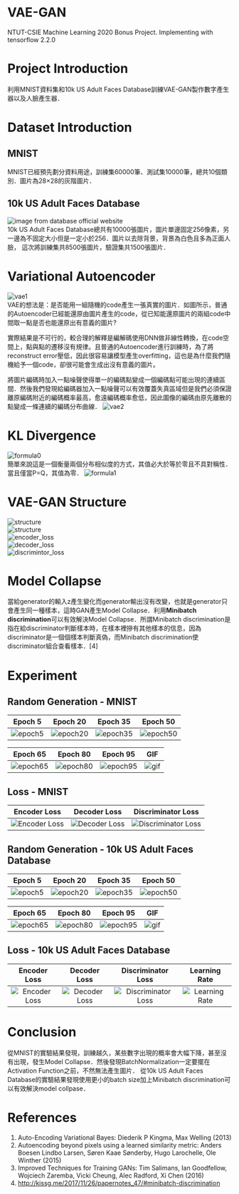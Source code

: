 # VAE-GAN
NTUT-CSIE Machine Learning 2020 Bonus Project. Implementing with tensorflow 2.2.0

# Project Introduction
利用MNIST資料集和10k US Adult Faces Database訓練VAE-GAN製作數字產生器以及人臉產生器．

# Dataset Introduction
## MNIST
MNIST已經預先劃分資料用途，訓練集60000筆、測試集10000筆，總共10個類別．圖片為28×28的灰階圖片．  

## 10k US Adult Faces Database
![image from database official website](https://github.com/Shuntw6096/VAE-GAN/blob/master/img/10kfacedatabase2.jpg)  
10k US Adult Faces Database總共有10000張圖片，圖片單邊固定256像素，另一邊為不固定大小但是一定小於256．圖片以去除背景，背景為白色且多為正面人臉，
這次將訓練集共8500張圖片，驗證集共1500張圖片．

# Variational Autoencoder
![vae1](https://i.imgur.com/sKl5XPV.png)  
VAE的想法是：是否能用一組隨機的code產生一張真實的圖片．如圖所示，普通的Autoencoder已經能還原由圖片產生的code，從已知能還原圖片的兩組code中間取一點是否也能還原出有意義的圖片?  
  
實際結果是不可行的，較合理的解釋是編解碼使用DNN做非線性轉換，在code空間上，點與點的遷移沒有規律。且普通的Autoencoder進行訓練時，為了將reconstruct error壓低，因此很容易讓模型產生overfitting，這也是為什麼我們隨機給予一個code，卻很可能會生成出沒有意義的圖片。  
  
  將圖片編碼時加入一點噪聲使得單一的編碼點變成一個編碼點可能出現的連續區間．然後我們發現給編碼器加入一點噪聲可以有效覆蓋失真區域但是我們必須保證離原編碼附近的編碼概率最高，愈遠編碼概率愈低，因此圖像的編碼由原先離散的點變成一條連續的編碼分布曲線．
![vae2](https://imgur.com/uLklWnd.jpg)  

# KL Divergence
![formula0](https://wikimedia.org/api/rest_v1/media/math/render/svg/b115c150e9bbdbffb51b9f77d4d4e279b846e204)  
簡單來說這是一個衡量兩個分布相似度的方式，其值必大於等於零且不具對稱性．當且僅當P=Q，其值為零．
![formula1](https://github.com/Shuntw6096/VAE-GAN/blob/master/img/formula1.PNG)  

# VAE-GAN Structure
![structure](https://github.com/Shuntw6096/VAE-GAN/blob/master/img/vaegan.PNG)  
![structure](https://github.com/Shuntw6096/VAE-GAN/blob/master/img/structure.PNG)  
![encoder_loss](https://github.com/Shuntw6096/VAE-GAN/blob/master/img/encoder_loss.PNG)  
![decoder_loss](https://github.com/Shuntw6096/VAE-GAN/blob/master/img/decoder_loss.PNG)  
![discrimintor_loss](https://github.com/Shuntw6096/VAE-GAN/blob/master/img/discrimintor_loss.PNG)  

# Model Collapse
當給generator的輸入z產生變化而generator輸出沒有改變，也就是generator只會產生同一種樣本，這時GAN產生Model Collapse．利用**Minibatch discrimination**可以有效解決Model Collapse．所謂Minibatch discrimination是指在給discriminator判斷樣本時，在樣本裡摻有其他樣本的信息，因為discriminator是一個個樣本判斷真偽，而Minibatch discrimination使discriminator組合查看樣本．[4]

# Experiment
## Random Generation - MNIST
| Epoch 5 | Epoch 20 | Epoch 35 | Epoch 50 |
|:---------:|:---------:|:---------:|:---------:|
|![epoch5](https://github.com/Shuntw6096/VAE-GAN/blob/master/img/image_at_epoch_004.png)|![epoch20](https://github.com/Shuntw6096/VAE-GAN/blob/master/img/image_at_epoch_019.png)|![epoch35](https://github.com/Shuntw6096/VAE-GAN/blob/master/img/image_at_epoch_034.png)|![epoch50](https://github.com/Shuntw6096/VAE-GAN/blob/master/img/image_at_epoch_049.png)|  

| Epoch 65 | Epoch 80 | Epoch 95 | GIF |
|:---------:|:---------:|:---------:|:---------:|
|![epoch65](https://github.com/Shuntw6096/VAE-GAN/blob/master/img/image_at_epoch_064.png)|![epoch80](https://github.com/Shuntw6096/VAE-GAN/blob/master/img/image_at_epoch_079.png)|![epoch95](https://github.com/Shuntw6096/VAE-GAN/blob/master/img/image_at_epoch_094.png)|![gif](https://github.com/Shuntw6096/VAE-GAN/blob/master/img/vaegan.gif)|

## Loss - MNIST
| Encoder Loss | Decoder Loss | Discriminator Loss |
|:---------:|:---------:|:---------:|
|![Encoder Loss](https://github.com/Shuntw6096/VAE-GAN/blob/master/img/encoder_loss_perform.PNG)|![Decoder Loss](https://github.com/Shuntw6096/VAE-GAN/blob/master/img/decoder_loss_perform.PNG)|![Discriminator Loss](https://github.com/Shuntw6096/VAE-GAN/blob/master/img/discriminator_loss_perform.PNG)|

## Random Generation - 10k US Adult Faces Database
| Epoch 5 | Epoch 20 | Epoch 35 | Epoch 50 |
|:---------:|:---------:|:---------:|:---------:|
|![epoch5](https://github.com/Shuntw6096/VAE-GAN/blob/master/img/face_at_epoch_004.png)|![epoch20](https://github.com/Shuntw6096/VAE-GAN/blob/master/img/face_at_epoch_019.png)|![epoch35](https://github.com/Shuntw6096/VAE-GAN/blob/master/img/face_at_epoch_034.png)|![epoch50](https://github.com/Shuntw6096/VAE-GAN/blob/master/img/face_at_epoch_049.png)|  

| Epoch 65 | Epoch 80 | Epoch 95 | GIF |
|:---------:|:---------:|:---------:|:---------:|
|![epoch65](https://github.com/Shuntw6096/VAE-GAN/blob/master/img/face_at_epoch_064.png)|![epoch80](https://github.com/Shuntw6096/VAE-GAN/blob/master/img/face_at_epoch_079.png)|![epoch95](https://github.com/Shuntw6096/VAE-GAN/blob/master/img/face_at_epoch_094.png)|![gif](https://github.com/Shuntw6096/VAE-GAN/blob/master/img/vaegan_face.gif)|

## Loss - 10k US Adult Faces Database
| Encoder Loss | Decoder Loss | Discriminator Loss | Learning Rate |
|:---------:|:---------:|:---------:|:---------:|
|![Encoder Loss](https://github.com/Shuntw6096/VAE-GAN/blob/master/img/encoder_loss_perform_f.png)|![Decoder Loss](https://github.com/Shuntw6096/VAE-GAN/blob/master/img/decoder_loss_perform_f.png)|![Discriminator Loss](https://github.com/Shuntw6096/VAE-GAN/blob/master/img/discriminator_loss_perform_f.png)|![Learning Rate](https://github.com/Shuntw6096/VAE-GAN/blob/master/img/learning_rate_f.png)

# Conclusion
從MNIST的實驗結果發現，訓練越久，某些數字出現的概率會大幅下降，甚至沒有出現，發生Model Collapse．然後發現BatchNormalization一定要擺在Activation Function之前，不然無法產生圖片．
從10k US Adult Faces Database的實驗結果發現使用更小的batch size加上Minibatch discrimination可以有效解決model collpase．

# References
1. Auto-Encoding Variational Bayes: Diederik P Kingma, Max Welling (2013)
2. Autoencoding beyond pixels using a learned similarity metric: Anders Boesen Lindbo Larsen, Søren Kaae Sønderby, Hugo Larochelle, Ole Winther (2015)
3. Improved Techniques for Training GANs: Tim Salimans, Ian Goodfellow, Wojciech Zaremba, Vicki Cheung, Alec Radford, Xi Chen (2016)
4. http://kissg.me/2017/11/26/papernotes_47/#minibatch-discrimination
